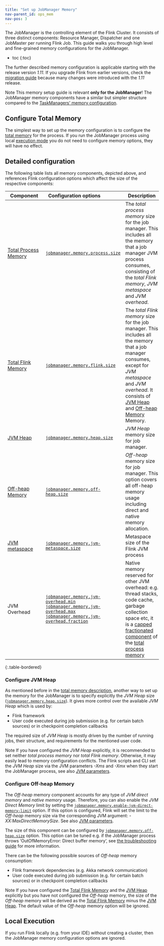 ```yaml
---
title: "Set up JobManager Memory"
nav-parent_id: ops_mem
nav-pos: 3
---
```

<!--
Licensed to the Apache Software Foundation (ASF) under one
or more contributor license agreements.  See the NOTICE file
distributed with this work for additional information
regarding copyright ownership.  The ASF licenses this file
to you under the Apache License, Version 2.0 (the
"License"); you may not use this file except in compliance
with the License.  You may obtain a copy of the License at

  http://www.apache.org/licenses/LICENSE-2.0

Unless required by applicable law or agreed to in writing,
software distributed under the License is distributed on an
"AS IS" BASIS, WITHOUT WARRANTIES OR CONDITIONS OF ANY
KIND, either express or implied.  See the License for the
specific language governing permissions and limitations
under the License.
-->

The JobManager is the controlling element of the Flink Cluster. 
It consists of three distinct components: Resource Manager, Dispatcher and one JobMaster per running Flink Job.
This guide walks you through high level and fine-grained memory configurations for the JobManager.

* toc
{:toc}

The further described memory configuration is applicable starting with the release version *1.11*. If you upgrade Flink
from earlier versions, check the [migration guide](mem_migration.html) because many changes were introduced with the *1.11* release.

<span class="label label-info">Note</span> This memory setup guide is relevant <strong>only for the JobManager</strong>!
The JobManager memory components have a similar but simpler structure compared to the [TaskManagers' memory configuration](mem_setup_tm.html).

## Configure Total Memory

The simplest way to set up the memory configuration is to configure the [total memory](mem_setup.html#configure-total-memory) for the process.
If you run the JobManager process using local [execution mode](#local-execution) you do not need to configure memory options, they will have no effect.

## Detailed configuration

The following table lists all memory components, depicted above, and references Flink configuration options which
affect the size of the respective components:

| &nbsp;&nbsp;**Component**&nbsp;&nbsp;                          | &nbsp;&nbsp;**Configuration options**&nbsp;&nbsp;                                                                                                                                                                                                                                                   | &nbsp;&nbsp;**Description**&nbsp;&nbsp;                                                                                                                                                                                                                                  |
| :------------------------------------------------------------- | :-------------------------------------------------------------------------------------------------------------------------------------------------------------------------------------------------------------------------------------------------------------------------------------------------- | :----------------------------------------------------------------------------------------------------------------------------------------------------------------------------------------------------------------------------------------------------------------------- |
| [Total Process Memory](mem_setup.html#configure-total-memory)  | [`jobmanager.memory.process.size`](../config.html#jobmanager-memory-process-size)                                                                                                                                                                                                                   | The *total process memory* size for the job manager. This includes all the memory that a job manager JVM process consumes, consisting of the *total Flink memory*, *JVM metaspace* and *JVM overhead*.                                                                   |
| [Total Flink Memory](mem_setup.html#configure-total-memory)    | [`jobmanager.memory.flink.size`](../config.html#jobmanager-memory-flink-size)                                                                                                                                                                                                                       | The *total Flink memory* size for the job manager. This includes all the memory that a job manager consumes, except for *JVM metaspace* and *JVM overhead*. It consists of [JVM Heap](#configure-jvm-heap) and [Off-heap Memory](#configure-off-heap-memory) Memory.     |
| [JVM Heap](#configure-jvm-heap)                                | [`jobmanager.memory.heap.size`](../config.html#jobmanager-memory-heap-size)                                                                                                                                                                                                                         | *JVM Heap* memory size for job manager.                                                                                                                                                                                                                                  |
| [Off-heap Memory](#configure-off-heap-memory)                  | [`jobmanager.memory.off-heap.size`](../config.html#jobmanager-memory-off-heap-size)                                                                                                                                                                                                                 | *Off-heap* memory size for job manager. This option covers all off-heap memory usage including direct and native memory allocation.                                                                                                                                      |
| [JVM metaspace](mem_setup.html#jvm-parameters)                 | [`jobmanager.memory.jvm-metaspace.size`](../config.html#jobmanager-memory-jvm-metaspace-size)                                                                                                                                                                                                       | Metaspace size of the Flink JVM process                                                                                                                                                                                                                                  |
| JVM Overhead                                                   | [`jobmanager.memory.jvm-overhead.min`](../config.html#jobmanager-memory-jvm-overhead-min) <br/> [`jobmanager.memory.jvm-overhead.max`](../config.html#jobmanager-memory-jvm-overhead-max) <br/> [`jobmanager.memory.jvm-overhead.fraction`](../config.html#jobmanager-memory-jvm-overhead-fraction) | Native memory reserved for other JVM overhead: e.g. thread stacks, code cache, garbage collection space etc, it is a [capped fractionated component](mem_setup.html#capped-fractionated-components) of the [total process memory](mem_setup.html#configure-total-memory) |
{:.table-bordered}
<br/>

### Configure JVM Heap

As mentioned before in the [total memory description](mem_setup.html#configure-total-memory), another way to set up the memory
for the JobManager is to specify explicitly the *JVM Heap* size ([`jobmanager.memory.heap.size`](../config.html#jobmanager-memory-heap-size)).
It gives more control over the available *JVM Heap* which is used by:

* Flink framework
* User code executed during job submission (e.g. for certain batch sources) or in checkpoint completion callbacks

The required size of *JVM Heap* is mostly driven by the number of running jobs, their structure, and requirements for
the mentioned user code.

<span class="label label-info">Note</span> If you have configured the *JVM Heap* explicitly, it is recommended to set
neither *total process memory* nor *total Flink memory*. Otherwise, it may easily lead to memory configuration conflicts.
The Flink scripts and CLI set the *JVM Heap* size via the JVM parameters *-Xms* and *-Xmx* when they start the JobManager process, see also [JVM parameters](mem_setup.html#jvm-parameters).

### Configure Off-heap Memory

The *Off-heap* memory component accounts for any type of *JVM direct memory* and *native memory* usage. Therefore,
you can also enable the *JVM Direct Memory* limit by setting the [`jobmanager.memory.enable-jvm-direct-memory-limit`](../config.html#jobmanager-memory-enable-jvm-direct-memory-limit) option.
If this option is configured, Flink will set the limit to the *Off-heap* memory size via the corresponding JVM argument: *-XX:MaxDirectMemorySize*.
See also [JVM parameters](mem_setup.html#jvm-parameters).

The size of this component can be configured by [`jobmanager.memory.off-heap.size`](../config.html#jobmanager-memory-off-heap-size)
option. This option can be tuned e.g. if the JobManager process throws ‘OutOfMemoryError: Direct buffer memory’, see
[the troubleshooting guide](mem_trouble.html#outofmemoryerror-direct-buffer-memory) for more information.

There can be the following possible sources of *Off-heap* memory consumption:

* Flink framework dependencies (e.g. Akka network communication)
* User code executed during job submission (e.g. for certain batch sources) or in checkpoint completion callbacks

<span class="label label-info">Note</span> If you have configured the [Total Flink Memory](mem_setup.html#configure-total-memory)
and the [JVM Heap](#configure-jvm-heap) explicitly but you have not configured the *Off-heap* memory, the size of the *Off-heap* memory
will be derived as the [Total Flink Memory](mem_setup.html#configure-total-memory) minus the [JVM Heap](#configure-jvm-heap).
The default value of the *Off-heap* memory option will be ignored.

## Local Execution

If you run Flink locally (e.g. from your IDE) without creating a cluster, then the JobManager memory configuration options are ignored.
